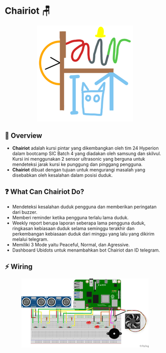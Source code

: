 # Chairiot 🪑

<p align="center">
  <img src='./img/chairiotLogo.png'width=300>
</p>

## 📖 Overview

- **Chairiot** adalah kursi pintar yang dikembangkan oleh tim 24 Hyperion dalam bootcamp SIC Batch 4 yang diadakan oleh samsung dan skilvul. Kursi ini menggunakan 2 sensor ultrasonic yang berguna untuk mendeteksi jarak kursi ke punggung dan pinggang pengguna.
- **Chairiot** dibuat dengan tujuan untuk mengurangi masalah yang disebabkan oleh kesalahan dalam posisi duduk.

## ❓ What Can Chairiot Do?

- Mendeteksi kesalahan duduk pengguna dan memberikan peringatan dari buzzer.
- Memberi reminder ketika pengguna terlalu lama duduk.
- Weekly report berupa laporan seberapa lama pengguna duduk, ringkasan kebiasaan duduk selama seminggu terakhir dan perkembangan kebiasaan duduk dari minggu yang lalu yang dikirim melalui telegram.
- Memiliki 3 Mode yaitu Peaceful, Normal, dan Agressive.
- Dashboard Ubidots untuk menambahkan bot Chairiot dan ID telegram.

## ⚡️ Wiring

<p align="center">
  <img src='./img/chairiot_bb.png'width=400>
</p>
